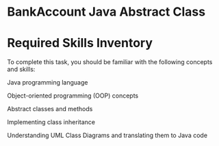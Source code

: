 # BankAccount Java Abstract Class

# Required Skills Inventory
To complete this task, you should be familiar with the following concepts and skills:

Java programming language

Object-oriented programming (OOP) concepts

Abstract classes and methods

Implementing class inheritance

Understanding UML Class Diagrams and translating them to Java code
 
